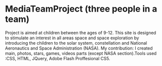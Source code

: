# MediaTeamProject (three people in a team)

Project is aimed at children between the ages of 9-12.
This site is designed to stimulate an interest in all areas space and 
space exploration by introducing the children to the solar system, 
constellation and National Aeronautics and Space Administration (NASA).
My contribution: I created main, photos, stars, games, videos parts 
(except NASA section).Tools used :CSS, HTML, JQuery, Adobe Flash Proffesional CS5.



